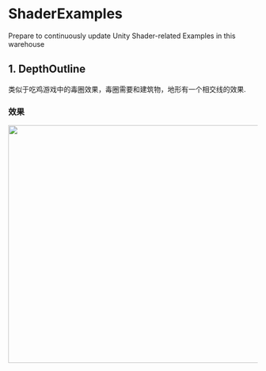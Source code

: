 # ShaderExamples
Prepare to continuously update Unity Shader-related Examples in this warehouse

## 1. DepthOutline
类似于吃鸡游戏中的毒圈效果，毒圈需要和建筑物，地形有一个相交线的效果.
### 效果
  <img style="width:800px;height:480px;" src="https://github.com/idncfun/ShaderExamples/assets/6869684/28d9ad6b-3cfc-4da0-bb85-1efeda317741">
